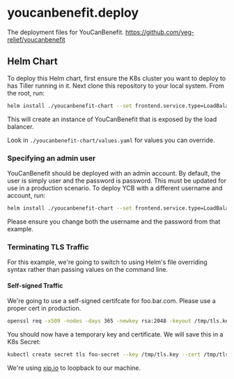 # youcanbenefit.deploy
The deployment files for YouCanBenefit. https://github.com/yeg-relief/youcanbenefit

## Helm Chart
To deploy this Helm chart, first ensure the K8s cluster you want to deploy to has Tiller running in it. Next clone this repository to your local system. From the root, run:
 
 ``` bash
 helm install ./youcanbenefit-chart --set frontend.service.type=LoadBalancer
 ```
 
This will create an instance of YouCanBenefit that is exposed by the load balancer.

Look in `./youcanbenefit-chart/values.yaml` for values you can override.

### Specifying an admin user
YouCanBenefit should be deployed with an admin account. By default, the user is simply user and the password is password. This must be updated for use in a production scenario. To deploy YCB with a different username and account, run:

 ``` bash
 helm install ./youcanbenefit-chart --set frontend.service.type=LoadBalancer,admin.username=newUser,admin.password=newPassword
 ```
 
 Please ensure you change both the username and the password from that example.
 
### Terminating TLS Traffic
For this example, we're going to switch to using Helm's file overriding syntax rather than passing values on the command line. 

#### Self-signed Traffic
We're going to use a self-signed certifcate for foo.bar.com. Please use a proper cert in production.

``` bash
openssl req -x509 -nodes -days 365 -newkey rsa:2048 -keyout /tmp/tls.key -out /tmp/tls.crt -subj "/CN=foobar.127.0.0.1.xip.io"
```

You should now have a temporary key and certificate. We will save this in a K8s Secret:

``` bash
kubectl create secret tls foo-secret --key /tmp/tls.key --cert /tmp/tls.crt
```

We're using [xip.io](http://xip.io/) to loopback to our machine.
